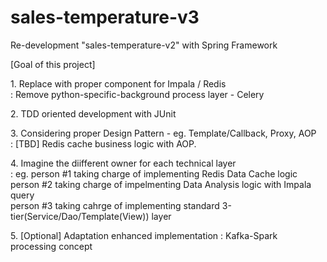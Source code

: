 # sales-temperature-v3

<p> Re-development "sales-temperature-v2" with Spring Framework </p>

<p> [Goal of this project] </p>
<p>
1. Replace with proper component for Impala / Redis </br>
   : Remove python-specific-background process layer - Celery
</p>
<p>
2. TDD oriented development with JUnit
</p>
<p>
3. Considering proper Design Pattern - eg. Template/Callback, Proxy, AOP </br>
   : [TBD] Redis cache business logic with AOP.
</p>
<p>
4. Imagine the diifferent owner for each technical layer </br>
   : eg. person #1 taking charge of implementing Redis Data Cache logic </br>
         person #2 taking charge of impelmenting Data Analysis logic with Impala query </br>
         person #3 taking cahrge of implementing standard 3-tier(Service/Dao/Template(View)) layer </br>
</p>
<p>
5. [Optional] Adaptation enhanced implementation : Kafka-Spark processing concept
</p>
